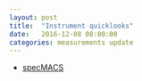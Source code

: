 ```yaml
---
layout: post
title:  "Instrument quicklooks"
date:   2016-12-08 08:00:00
categories: measurements update
---
```

* [specMACS](https://macsserver.physik.uni-muenchen.de/campaigns/NARVAL-II/)

